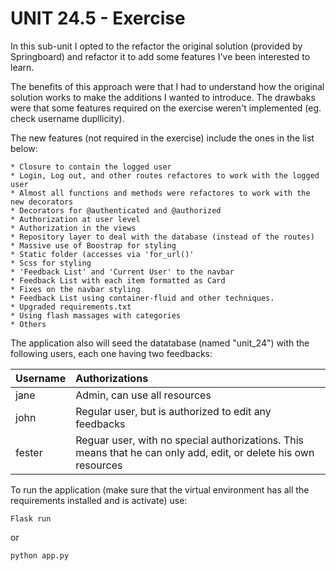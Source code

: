 # UNIT 24.5 - Exercise
In this sub-unit I opted to the refactor the original solution (provided by Springboard) and refactor it to add some features I've been interested to learn.

The benefits of this approach were that I had to understand how the original solution works to make the additions I wanted to introduce. The drawbaks were that some features required on the exercise weren't implemented (eg. check username dupllicity).

The new features (not required in the exercise) include the ones in the list below:
    
    * Closure to contain the logged user
    * Login, Log out, and other routes refactores to work with the logged user
    * Almost all functions and methods were refactores to work with the new decorators
    * Decorators for @authenticated and @authorized
    * Authorization at user level
    * Authorization in the views
    * Repository layer to deal with the database (instead of the routes)
    * Massive use of Boostrap for styling
    * Static folder (accesses via 'for_url()'
    * Scss for styling
    * 'Feedback List' and 'Current User' to the navbar
    * Feedback List with each item formatted as Card
    * Fixes on the navbar styling
    * Feedback List using container-fluid and other techniques.
    * Upgraded requirements.txt
    * Using flash massages with categories
    * Others

The application also will seed the datatabase (named "unit_24") with the following users, each one having two feedbacks:

| Username | Authorizations |
| :--- | :--- |
| jane | Admin, can use all resources |
| john | Regular user, but is authorized to edit any feedbacks |
| fester | Reguar user, with no special authorizations. This means that he can only add, edit, or delete his own resources |

To run the application (make sure that the virtual environment has all the requirements installed and is activate) use:

    Flask run
or

    python app.py

